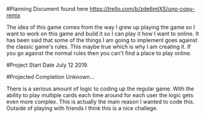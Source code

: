 

#Planning Document found here 
https://trello.com/b/zde6mtXS/uno-copy-remix

The idea of this game comes from the way I grew up playing the game so I want to work on this game and build it so I can play it how I want to  online. It has been said that some of the things I am going to implement goes against the classic game's rules. This maybe true which is why I am creating it. If you go against the normal rules  then you can't find a place to play online.   

#Project Start Date 
July 12 2019.  

#Projected Completion
Unknown... 

There is a serious amount of logic to coding up the regular game. With the ability to play multiple cards each time around for each user the logic gets even more complex. This is actually the main reason I wanted to code this. Outside of playing with friends I think this is a nice challege. 